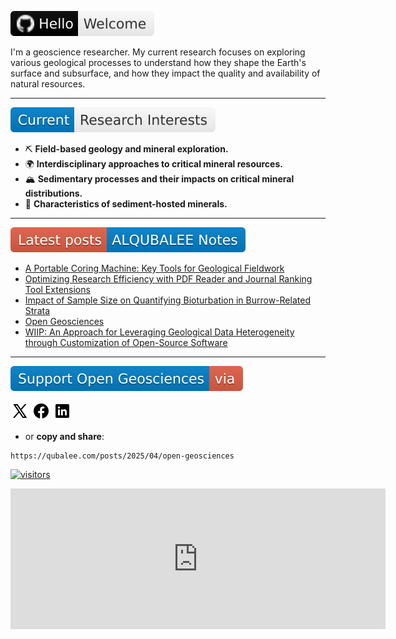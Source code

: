 [![Hello and Welcome!](https://raw.githubusercontent.com/qubalee/qubalee/796f3fbbc4acf0cc05b0f408e8360f620e76deb8/images/hello.svg)](https://github.com/qubalee)


I'm a geoscience researcher. My current research focuses on exploring various geological processes to understand how they shape the Earth's surface and subsurface, and how they impact the quality and availability of natural resources.

___

[![Current research](https://raw.githubusercontent.com/qubalee/qubalee/796f3fbbc4acf0cc05b0f408e8360f620e76deb8/images/research-interests.svg)](https://pure.kfupm.edu.sa/en/persons/abdullah-alqubalee)

- ⛏️ **Field-based geology and mineral exploration.**
- 🌍 **Interdisciplinary approaches to critical mineral resources.**
- 🏔️ **Sedimentary processes and their impacts on critical mineral distributions.**
- 💎 **Characteristics of sediment-hosted minerals.**
____
[![Latest updates](https://raw.githubusercontent.com/qubalee/qubalee/9c32fec718e92e7430f542d5f74a9059ca3208a9/images/ALQUBALEE-Notes.svg)](https://qubalee.com)

<!-- BLOG-POST-LIST:START -->
- [A Portable Coring Machine: Key Tools for Geological Fieldwork](https://qubalee.github.io/posts/2025/04/Portable-Coring-Machine/)
- [Optimizing Research Efficiency with PDF Reader and Journal Ranking Tool Extensions](https://qubalee.github.io/posts/2025/04/Google-PDF-Readerand-ExCITATION/)
- [Impact of Sample Size on Quantifying Bioturbation in Burrow-Related Strata](https://qubalee.github.io/posts/2025/04/quantifying-bioturbation/)
- [Open Geosciences](https://qubalee.github.io/posts/2025/04/open-geosciences/)
- [WIIP: An Approach for Leveraging Geological Data Heterogeneity through Customization of Open-Source Software](https://qubalee.github.io/posts/2025/04/wiip/)
<!-- BLOG-POST-LIST:END -->
___
[![Support Geo](https://raw.githubusercontent.com/qubalee/qubalee/9c32fec718e92e7430f542d5f74a9059ca3208a9/images/support-geo.svg)](https://qubalee.com/posts/2025/04/open-geosciences)

[![X](https://raw.githubusercontent.com/qubalee/qubalee/refs/heads/main/images/x.png)](https://x.com/share?url=https://qubalee.com/posts/2025/04/open-geosciences) 
[![Facebook](https://raw.githubusercontent.com/qubalee/qubalee/refs/heads/main/images/fb.png)](https://www.facebook.com/sharer/sharer.php?u=https://qubalee.com/posts/2025/04/open-geosciences) 
[![LinkedIn](https://raw.githubusercontent.com/qubalee/qubalee/refs/heads/main/images/in.png)](https://www.linkedin.com/sharing/share-offsite/?url=https://qubalee.com/posts/2025/04/open-geosciences)
- or **copy and share**:
```copy
https://qubalee.com/posts/2025/04/open-geosciences
```
[![visitors](https://visitor-badge.laobi.icu/badge?page_id=qubalee.qubalee)](https://visitor-badge.laobi.icu/badge?page_id=qubalee.visitor-badge) 


<iframe src="https://github.com/sponsors/qubalee/card" title="Sponsor qubalee" height="225" width="600" style="border: 0;"></iframe>

